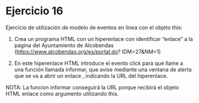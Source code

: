 # Ejercicio 16

Ejercicio de utilización de modelo de eventos en línea con el objeto this:

1. Crea un programa HTML con un hiperenlace con identificar “enlace” a la página del Ayuntamiento de Alcobendas (https://www.alcobendas.org/es/portal.do? IDM=27&NM=1)

2. En este hiperenlace HTML introduce el evento click para que llame a una función llamada informar, que avise mediante una ventana de alerta que se va a abrir un enlace , indicando la URL del hiperenlace. 

NOTA: La funcion informar conseguirá la URL porque recibirá el objeto HTML enlace como argumento utilizando this.